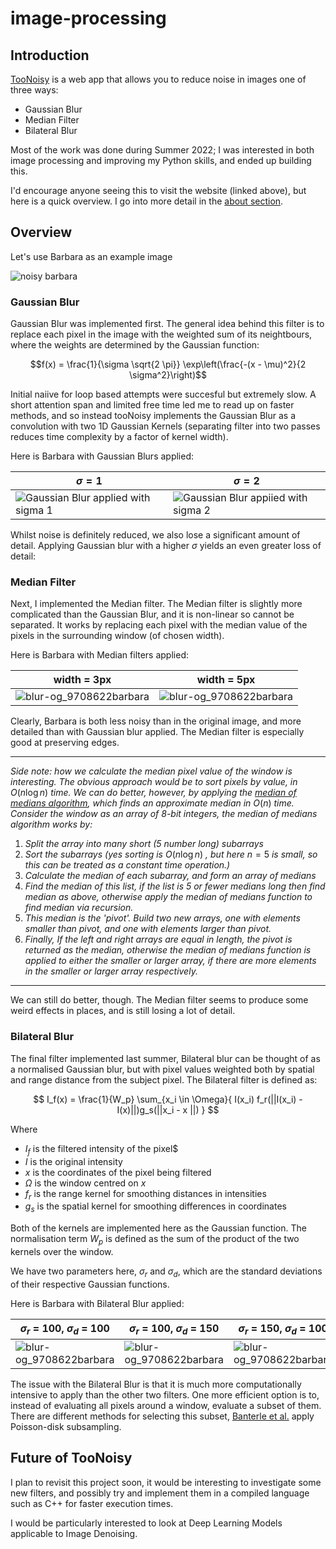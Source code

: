 # image-processing

## Introduction

[TooNoisy](https://toonoisy.nw.r.appspot.com/compare) is a web app that allows you to reduce noise in images one of three ways:
- Gaussian Blur
- Median Filter
- Bilateral Blur

Most of the work was done during Summer 2022; I was interested in both image processing and improving my Python skills, and ended up building this. 

I'd encourage anyone seeing this to visit the website (linked above), but here is a quick overview. I go into more detail in the [about section](https://toonoisy.co.uk/about).

## Overview

Let's use Barbara as an example image

![noisy barbara](https://storage.googleapis.com/toonoisy_ims/barbara.png)

### Gaussian Blur

Gaussian Blur was implemented first. The general idea behind this filter is to replace each pixel in the image with the weighted sum of its neightbours, where the weights are determined by the Gaussian function:

$$f(x) = \frac{1}{\sigma \sqrt{2 \pi}} \exp\left(\frac{-(x - \mu)^2}{2 \sigma^2}\right)$$

Initial naiive for loop based attempts were succesful but extremely slow. A short attention span and limited free time led me to read up on faster methods, and so instead tooNoisy implements the Gaussian Blur as a convolution with two 1D Gaussian Kernels (separating filter into two passes reduces time complexity by a factor of kernel width).

Here is Barbara with Gaussian Blurs applied:

| $\sigma = 1$ | $\sigma = 2$|
| ------------- | ------------- |
| ![Gaussian Blur applied with sigma 1](https://github.com/fs-bullard/image-processing/assets/42214857/57104152-a608-424e-bcd2-a0887f45e1a6) | ![Gaussian Blur appiied with sigma 2](https://github.com/fs-bullard/image-processing/assets/42214857/a9780ac5-8552-4916-ab74-83fbd334c500) |

Whilst noise is definitely reduced, we also lose a significant amount of detail. Applying Gaussian blur with a higher $\sigma$ yields an even greater loss of detail:



### Median Filter

Next, I implemented the Median filter. The Median filter is slightly more complicated than the Gaussian Blur, and it is non-linear so cannot be separated. It works by replacing each pixel with the median value of the pixels in the surrounding window (of chosen width).

Here is Barbara with Median filters applied:

| width = 3px | width = 5px |
| ------------- | ------------- |
| ![blur-og_9708622barbara](https://github.com/fs-bullard/image-processing/assets/42214857/fb20c8af-d786-433d-994e-adfa64d7d618) | ![blur-og_9708622barbara](https://github.com/fs-bullard/image-processing/assets/42214857/5a121c11-cdec-4a9e-93b6-9cae35a19584) |

Clearly, Barbara is both less noisy than in the original image, and more detailed than with Gaussian blur applied. The Median filter is especially good at preserving edges.

---

*Side note: how we calculate the median pixel value of the window is interesting. The obvious approach would be to sort pixels by value, in* $O(n \log{n})$ *time. We can do better, however, by applying the [median of medians algorithm](https://en.wikipedia.org/wiki/Median_of_medians), which finds an approximate median in* $O(n)$ *time. Consider the window as an array of 8-bit integers, the median of medians algorithm works by:* 
1. *Split the array into many short (5 number long) subarrays*
2. *Sort the subarrays (yes sorting is* $O(n\log{n})$ *, but here* $n=5$ *is small, so this can be treated as a constant time operation.)*
3. *Calculate the median of each subarray, and form an array of medians*
4. *Find the median of this list, if the list is 5 or fewer medians long then find median as above, otherwise apply the median of medians function to find median via recursion.*
5. *This median is the 'pivot'. Build two new arrays, one with elements smaller than pivot, and one with elements larger than pivot.*
6. *Finally, If the left and right arrays are equal in length, the pivot is returned as the median, otherwise the median of medians function is applied to either the smaller or larger array, if there are more elements in the smaller or larger array respectively.*

---

We can still do better, though. The Median filter seems to produce some weird effects in places, and is still losing a lot of detail. 

### Bilateral Blur

The final filter implemented last summer, Bilateral blur can be thought of as a normalised Gaussian blur, but with pixel values weighted both by spatial and range distance from the subject pixel. The Bilateral filter is defined as:

$$ I_f(x) = \frac{1}{W_p} \sum_{x_i \in \Omega}{ I(x_i) f_r(||I(x_i) - I(x)||)g_s(||x_i - x ||) } $$

Where

- $I_f$ is the filtered intensity of the pixel$
- $I$ is the original intensity
- $x$ is the coordinates of the pixel being filtered
- $\Omega$ is the window centred on $x$
- $f_r$ is the range kernel for smoothing distances in intensities
- $g_s$ is the spatial kernel for smoothing differences in coordinates

Both of the kernels are implemented here as the Gaussian function. The normalisation term $W_p$ is defined as the sum of the product of the two kernels over the window.

We have two parameters here, $\sigma_r$ and $\sigma_d$, which are the standard deviations of their respective Gaussian functions.

Here is Barbara with Bilateral Blur applied:

| $\sigma_r$ = 100, $\sigma_d$ = 100 | $\sigma_r$ = 100, $\sigma_d$ = 150 | $\sigma_r$ = 150, $\sigma_d$ = 100 |
| ------------- | ------------- | ------------- |
| ![blur-og_9708622barbara](https://github.com/fs-bullard/image-processing/assets/42214857/17bb1782-ae0d-4b1c-9f0c-44e5329cb626) | ![blur-og_9708622barbara](https://github.com/fs-bullard/image-processing/assets/42214857/718ffec3-8ee3-4eba-b741-43d590327018) | ![blur-og_9708622barbara](https://github.com/fs-bullard/image-processing/assets/42214857/35c7129d-129e-4797-95c1-757e97f6b894) |

The issue with the Bilateral Blur is that it is much more computationally intensive to apply than the other two filters. One more efficient option is to, instead of evaluating all pixels around a window, evaluate a subset of them. There are different methods for selecting this subset, [Banterle et al.](https://vcg.isti.cnr.it/Publications/2012/BCCS12/) apply Poisson-disk subsampling. 

## Future of TooNoisy

I plan to revisit this project soon, it would be interesting to investigate some new filters, and possibly try and implement them in a compiled language such as C++ for faster execution times.

I would be particularly interested to look at Deep Learning Models applicable to Image Denoising. 
